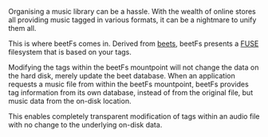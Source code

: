 Organising a music library can be a hassle. With the wealth of online stores all providing music tagged in various formats, it can be a nightmare to unify them all.

This is where beetFs comes in. Derived from <a href='http://code.google.com/p/beets/' title='beets'>beets</a>, beetFs presents a <a href='http://fuse.sourceforge.net/' title='Filesystems in USErspace'>FUSE</a> filesystem that is based on your tags.

Modifying the tags within the beetFs mountpoint will not change the data on the hard disk, merely update the beet database. When an application requests a music file from within the beetFs mountpoint, beetFs provides tag information from its own database, instead of from the original file, but music data from the on-disk location.

This enables completely transparent modification of tags within an audio file with no change to the underlying on-disk data.